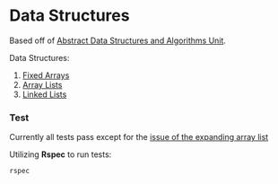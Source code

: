 # Data Structures

Based off of [Abstract Data Structures and Algorithms Unit](https://github.com/Devbootcamp/data-structures-and-algorithms-unit).

Data Structures:

 1. [Fixed Arrays](lib/fixed_array.rb)
 2. [Array Lists](lib/array_list.rb)
 3. [Linked Lists](lib/linked_list.rb)
 <!-- 4.  [Stacks](lib/stack.rb)
 5.  [Queues](lib/queue.rb)
 6.  [Trees](lib/tree.rb)
 7.  [Graphs](lib/node.rb)
 8.  [Maps](lib/map.rb)
 9.  [Sets](lib/set.rb)
 10.  [Hashes](lib/hash.rb) -->

### Test

Currently all tests pass except for the [issue of the expanding array list](https://github.com/ThuyNT13/data_structures/issues/1)

Utilizing **Rspec** to run tests:

```bash
rspec
```
